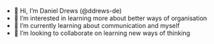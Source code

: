 - 👋 Hi, I’m Daniel Drews (@ddrews-de)
- 👀 I’m interested in learning more about better ways of organisation
- 🌱 I’m currently learning about communication and myself
- 💞️ I’m looking to collaborate on learning new ways of thinking

<!---
Myticktack/Myticktack is a ✨ special ✨ repository because its `README.md` (this file) appears on your GitHub profile.
You can click the Preview link to take a look at your changes.
--->
